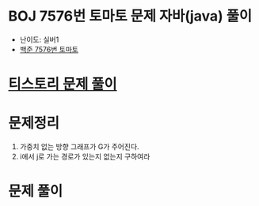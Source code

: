 # BOJ 7576번 토마토 문제 자바(java)  풀이
- 난이도: 실버1
- [백준 7576번 토마토](https://www.acmicpc.net/problem/7576)

# [티스토리 문제 풀이](https://hoho325.tistory.com/126)

# 문제정리
1. 가중치 없는 방향 그래프가 G가 주어진다.
2. i에서 j로 가는 경로가 있는지 없는지 구하여라

# 문제 풀이